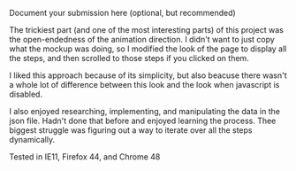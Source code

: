 Document your submission here (optional, but recommended)

The trickiest part (and one of the most interesting parts) of this project was the open-endedness of the animation direction. I didn't want to just copy what the mockup was doing, so I modified the look of the page to display all the steps, and then scrolled to those steps if you clicked on them.

I liked this approach because of its simplicity, but also beacuse there wasn't a whole lot of difference between this look and the look when javascript is disabled.

I also enjoyed researching, implementing, and manipulating the data in the json file. Hadn't done that before and enjoyed learning the process. Thee biggest struggle was figuring out a way to iterate over all the steps dynamically.

Tested in IE11, Firefox 44, and Chrome 48